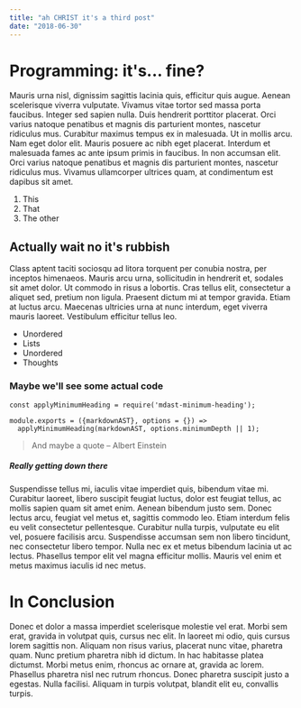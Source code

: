 ```yaml
---
title: "ah CHRIST it's a third post"
date: "2018-06-30"
---
```


# Programming: it's... fine?
Mauris urna nisl, dignissim sagittis lacinia quis, efficitur quis augue. Aenean scelerisque viverra vulputate. Vivamus vitae tortor sed massa porta faucibus. Integer sed sapien nulla. Duis hendrerit porttitor placerat. Orci varius natoque penatibus et magnis dis parturient montes, nascetur ridiculus mus. Curabitur maximus tempus ex in malesuada. Ut in mollis arcu. Nam eget dolor elit. Mauris posuere ac nibh eget placerat. Interdum et malesuada fames ac ante ipsum primis in faucibus. In non accumsan elit. Orci varius natoque penatibus et magnis dis parturient montes, nascetur ridiculus mus. Vivamus ullamcorper ultrices quam, at condimentum est dapibus sit amet.
  1. This
  2. That
  3. The other

## Actually wait no it's rubbish
Class aptent taciti sociosqu ad litora torquent per conubia nostra, per inceptos himenaeos. Mauris arcu urna, sollicitudin in hendrerit et, sodales sit amet dolor. Ut commodo in risus a lobortis. Cras tellus elit, consectetur a aliquet sed, pretium non ligula. Praesent dictum mi at tempor gravida. Etiam at luctus arcu. Maecenas ultricies urna at nunc interdum, eget viverra mauris laoreet. Vestibulum efficitur tellus leo.
  * Unordered
  * Lists
  * Unordered
  * Thoughts

### Maybe we'll see some actual code
```
const applyMinimumHeading = require('mdast-minimum-heading');

module.exports = ({markdownAST}, options = {}) => 
  applyMinimumHeading(markdownAST, options.minimumDepth || 1);
```
> And maybe a quote – Albert Einstein

##### Really getting down there
Suspendisse tellus mi, iaculis vitae imperdiet quis, bibendum vitae mi. Curabitur laoreet, libero suscipit feugiat luctus, dolor est feugiat tellus, ac mollis sapien quam sit amet enim. Aenean bibendum justo sem. Donec lectus arcu, feugiat vel metus et, sagittis commodo leo. Etiam interdum felis eu velit consectetur pellentesque. Curabitur nulla turpis, vulputate eu elit vel, posuere facilisis arcu. Suspendisse accumsan sem non libero tincidunt, nec consectetur libero tempor. Nulla nec ex et metus bibendum lacinia ut ac lectus. Phasellus tempor elit vel magna efficitur mollis. Mauris vel enim et metus maximus iaculis id nec metus.

# In Conclusion
Donec et dolor a massa imperdiet scelerisque molestie vel erat. Morbi sem erat, gravida in volutpat quis, cursus nec elit. In laoreet mi odio, quis cursus lorem sagittis non. Aliquam non risus varius, placerat nunc vitae, pharetra quam. Nunc pretium pharetra nibh id dictum. In hac habitasse platea dictumst. Morbi metus enim, rhoncus ac ornare at, gravida ac lorem. Phasellus pharetra nisl nec rutrum rhoncus. Donec pharetra suscipit justo a egestas. Nulla facilisi. Aliquam in turpis volutpat, blandit elit eu, convallis turpis.
